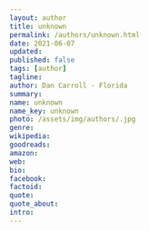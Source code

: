 ```yaml
---
layout: author
title: unknown
permalink: /authors/unknown.html
date: 2021-06-07
updated: 
published: false
tags: [author]
tagline: 
author: Dan Carroll - Florida
summary: 
name: unknown
name_key: unknown
photo: /assets/img/authors/.jpg
genre: 
wikipedia: 
goodreads: 
amazon: 
web: 
bio: 
facebook: 
factoid: 
quote: 
quote_about: 
intro: 
---
```


